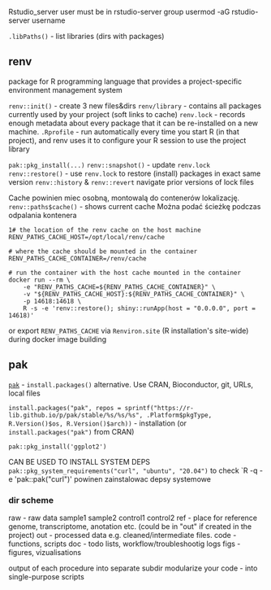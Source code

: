 Rstudio_server user must be in rstudio-server group
	usermod -aG rstudio-server username

`.libPaths()` - list libraries (dirs with packages)

## renv
package for R programming language that provides a project-specific environment management system

`renv::init()` - create 3 new files&dirs
	`renv/library` - contains all packages currently used by your project (soft links to cache)
	`renv.lock` - records enough metadata about every package that it can be re-installed on a new machine. 
	`.Rprofile` - run automatically every time you start R (in that project), and renv uses it to configure your R session to use the project library

`pak::pkg_install(...)`
`renv::snapshot()` - update `renv.lock`
`renv::restore()` - use `renv.lock` to restore (install) packages in exact same version
`renv::history` & `renv::revert` navigate prior versions of lock files

Cache powinien miec osobną, montowalą do contenerów lokalizację.
`renv::paths$cache()` - shows current cache
Można podać ścieżkę podczas odpalania kontenera
```
1# the location of the renv cache on the host machine
RENV_PATHS_CACHE_HOST=/opt/local/renv/cache

# where the cache should be mounted in the container
RENV_PATHS_CACHE_CONTAINER=/renv/cache

# run the container with the host cache mounted in the container
docker run --rm \
    -e "RENV_PATHS_CACHE=${RENV_PATHS_CACHE_CONTAINER}" \
    -v "${RENV_PATHS_CACHE_HOST}:${RENV_PATHS_CACHE_CONTAINER}" \
    -p 14618:14618 \
    R -s -e 'renv::restore(); shiny::runApp(host = "0.0.0.0", port = 14618)'
```
or export `RENV_PATHS_CACHE` via `Renviron.site` (R installation's site-wide) during docker image building
## pak
[`pak`](https://github.com/r-lib/pak) - `install.packages()` alternative. Use CRAN, Bioconductor, git, URLs, local files

`install.packages("pak", repos = sprintf("https://r-lib.github.io/p/pak/stable/%s/%s/%s", .Platform$pkgType, R.Version()$os, R.Version()$arch))` - installation (or `install.packages("pak")` from CRAN)

`pak::pkg_install('ggplot2')`

CAN BE USED TO INSTALL SYSTEM DEPS
`pak::pkg_system_requirements("curl", "ubuntu", "20.04")`
	to check
`R -q -e 'pak::pak("curl")'
	powinen zainstalowac depsy systemowe


### dir scheme

raw - raw data
	sample1
	sample2
	control1
	control2
	ref - place for reference genome, transcriptome, anotation etc.
	(could be in "out" if created in the project)
out - processed data e.g. cleaned/intermediate files.
code - functions, scripts
doc - todo lists, workflow/troubleshootig logs
figs - figures, vizualisations

output of each procedure into separate subdir
modularize your code - into single-purpose scripts
